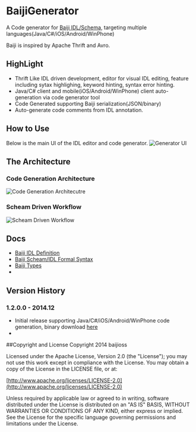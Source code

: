 BaijiGenerator
==============

A Code generator for [Baiji IDL/Schema](https://github.com/baijioss/BaijiGenerator.Net/wiki/Baiji-IDL-Formal-Syntax), targeting multiple languages(Java/C#/iOS/Android/WinPhone)

Baiji is inspired by Apache Thrift and Avro.


## HighLight
* Thrift Like IDL driven development, editor for visual IDL editing, feature including sytax highlighing, keyword hinting, syntax error hinting.
* Java/C# client and mobile(iOS/Android/WinPhone) client auto-generation via code generator tool
* Code Generated supporting Baiji serialization(JSON/binary)
* Auto-generate code comments from IDL annotation.


## How to Use
Below is the main UI of the IDL editor and code generator.
![Generator UI](https://raw.githubusercontent.com/baijioss/BaijiGenerator.Net/master/Doc/GeneratorUI.png)

## The Architecture

### Code Generation Architecture
![Code Generation Architecutre](https://raw.githubusercontent.com/baijioss/BaijiGenerator.Net/master/Doc/Codegen_Arch.png)

### Scheam Driven Workflow
![Scheam Driven Workflow](https://raw.githubusercontent.com/baijioss/BaijiGenerator.Net/master/Doc/Schema_Driven.png)

## Docs
  * [Baiji IDL Definition](https://github.com/baijioss/BaijiGenerator.Net/wiki/Baiji-IDL-Definition)
  * [Baiji Scheam/IDL Formal Syntax](https://github.com/baijioss/BaijiGenerator.Net/wiki/Baiji-IDL-Formal-Syntax)
  * [Baiji Types](https://github.com/baijioss/BaijiGenerator.Net/wiki/Baiji-Types)
  * 

## Version History

### 1.2.0.0 - 2014.12
  * Initial release supporting Java/C#/iOS/Android/WinPhone code generation, binary download [here](https://github.com/baijioss/BaijiGenerator.Net/releases/download/v1.2.0.0/BaijiEditor_v1.2.0.0.rar)
  * 


##Copyright and License
Copyright 2014 baijioss

Licensed under the Apache License, Version 2.0 (the "License"); you may not use this work except in compliance with the License. You may obtain a copy of the License in the LICENSE file, or at:

[http://www.apache.org/licenses/LICENSE-2.0](http://www.apache.org/licenses/LICENSE-2.0)

Unless required by applicable law or agreed to in writing, software distributed under the License is distributed on an "AS IS" BASIS, WITHOUT WARRANTIES OR CONDITIONS OF ANY KIND, either express or implied. See the License for the specific language governing permissions and limitations under the License.


